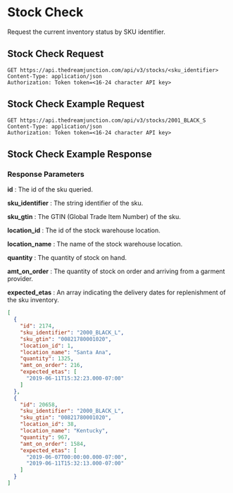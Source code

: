 # Stock Check

Request the current inventory status by SKU identifier.

## Stock Check Request

  `GET https://api.thedreamjunction.com/api/v3/stocks/<sku_identifier>`  
  `Content-Type: application/json`  
  `Authorization: Token token=<16-24 character API key>`

## Stock Check Example Request

  `GET https://api.thedreamjunction.com/api/v3/stocks/2001_BLACK_S`  
  `Content-Type: application/json`  
  `Authorization: Token token=<16-24 character API key>`

## Stock Check Example Response

### Response Parameters

**id**
: The id of the sku queried.

**sku_identifier**
: The string identifier of the sku.

**sku_gtin**
: The GTIN (Global Trade Item Number) of the sku.

**location_id**
: The id of the stock warehouse location.

**location_name**
: The name of the stock warehouse location.

**quantity**
: The quantity of stock on hand.

**amt_on_order**
: The quantity of stock on order and arriving from a garment provider.

**expected_etas**
: An array indicating the delivery dates for replenishment of the sku inventory.

```json
[
  {
    "id": 2174,
    "sku_identifier": "2000_BLACK_L",
    "sku_gtin": "00821780001020",
    "location_id": 1,
    "location_name": "Santa Ana",
    "quantity": 1325,
    "amt_on_order": 216,
    "expected_etas": [
      "2019-06-11T15:32:23.000-07:00"
    ]
  },
  {
    "id": 20658,
    "sku_identifier": "2000_BLACK_L",
    "sku_gtin": "00821780001020",
    "location_id": 38,
    "location_name": "Kentucky",
    "quantity": 967,
    "amt_on_order": 1584,
    "expected_etas": [
      "2019-06-07T00:00:00.000-07:00",
      "2019-06-11T15:32:13.000-07:00"
    ]
  }
]
```

